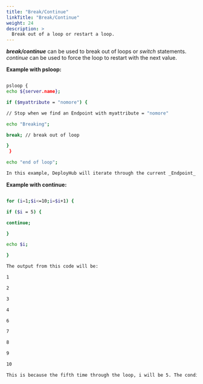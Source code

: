 ```yaml
---
title: "Break/Continue"
linkTitle: "Break/Continue"
weight: 24
description: >
  Break out of a loop or restart a loop. 
---
```



**_break/continue_** can be used to break out of loops or _switch_ statements. _continue_ can be used to force the loop to restart with the next value.

**Example with psloop:**

```bash

psloop {
echo ${server.name};

if ($myattribute = "nomore") {

// Stop when we find an Endpoint with myattribute = "nomore"

echo "Breaking";

break; // break out of loop

}
 }

echo "end of loop";

In this example, DeployHub will iterate through the current _Endpoint_ set, looking at the value of myattribute for each _Endpoint_. When it finds an _Endpoint_ with this attribute set to the value of nomore it will break out of the loop.
```

**Example with continue:**

```bash

for (i=1;$i<=10;i=$i+1) {

if ($i = 5) {

continue;

}

echo $i;

}

The output from this code will be:

1

2

3

4

6

7

8

9

10

This is because the fifth time through the loop, i will be 5. The condition will match and execute "continue" which will restart the loop with the next value (6).
```
